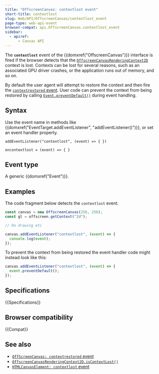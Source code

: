 ```yaml
---
title: "OffscreenCanvas: contextlost event"
short-title: contextlost
slug: Web/API/OffscreenCanvas/contextlost_event
page-type: web-api-event
browser-compat: api.OffscreenCanvas.contextlost_event
sidebar:
  - apiref:
      - Canvas API
---
```


The **`contextlost`** event of the {{domxref("OffscreenCanvas")}} interface is fired if the browser detects that the [`OffscreenCanvasRenderingContext2D`](/en-US/docs/Web/API/OffscreenCanvasRenderingContext2D) context is lost.
Contexts can be lost for several reasons, such as an associated GPU driver crashes, or the application runs out of memory, and so on.

By default the user agent will attempt to restore the context and then fire the [`contextrestored` event](/en-US/docs/Web/API/OffscreenCanvas/contextrestored_event).
User code can prevent the context from being restored by calling [`Event.preventDefault()`](/en-US/docs/Web/API/Event/preventDefault) during event handling.

## Syntax

Use the event name in methods like {{domxref("EventTarget.addEventListener", "addEventListener()")}}, or set an event handler property.

```js-nolint
addEventListener("contextlost", (event) => { })

oncontextlost = (event) => { }
```

## Event type

A generic {{domxref("Event")}}.

## Examples

The code fragment below detects the `contextlost` event.

```js
const canvas = new OffscreenCanvas(256, 256);
const gl = offscreen.getContext("2d");

// Do drawing etc

canvas.addEventListener("contextlost", (event) => {
  console.log(event);
});
```

To prevent the context from being restored the event handler code might instead look like this:

```js
canvas.addEventListener("contextlost", (event) => {
  event.preventDefault();
});
```

## Specifications

{{Specifications}}

## Browser compatibility

{{Compat}}

## See also

- [`OffScreenCanvas: contextrestored` event](/en-US/docs/Web/API/OffscreenCanvas/contextrestored_event)
- [`OffscreenCanvasRenderingContext2D.isContextLost()`](/en-US/docs/Web/API/OffscreenCanvasRenderingContext2D#canvasrenderingcontext2d.iscontextlost)
- [`HTMLCanvasElement: contextlost` event](/en-US/docs/Web/API/HTMLCanvasElement/contextlost_event)
